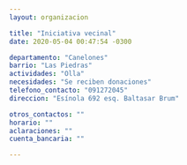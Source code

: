 ```yaml
---
layout: organizacion

title: "Iniciativa vecinal"
date: 2020-05-04 00:47:54 -0300

departamento: "Canelones"
barrio: "Las Piedras"
actividades: "Olla"
necesidades: "Se reciben donaciones"
telefono_contacto: "091272045"
direccion: "Esínola 692 esq. Baltasar Brum"

otros_contactos: ""
horario: ""
aclaraciones: ""
cuenta_bancaria: ""

---
```

